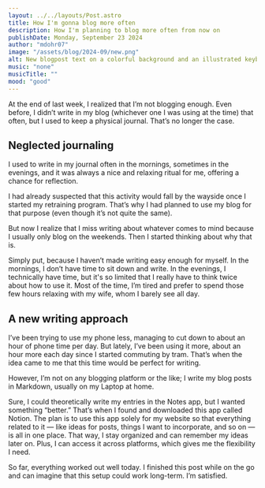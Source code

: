 ```yaml
---
layout: ../../layouts/Post.astro
title: How I'm gonna blog more often
description: How I'm planning to blog more often from now on
publishDate: Monday, September 23 2024
author: "mdohr07"
image: "/assets/blog/2024-09/new.png"
alt: New blogpost text on a colorful background and an illustrated keyboard below
music: "none"
musicTitle: ""
mood: "good"
---
```

At the end of last week, I realized that I’m not blogging enough. Even before, I didn’t write in my blog (whichever one I was using at the time) that often, but I used to keep a physical journal. That’s no longer the case.

## Neglected journaling

I used to write in my journal often in the mornings, sometimes in the evenings, and it was always a nice and relaxing ritual for me, offering a chance for reflection.

I had already suspected that this activity would fall by the wayside once I started my retraining program. That’s why I had planned to use my blog for that purpose (even though it’s not quite the same).

But now I realize that I miss writing about whatever comes to mind because I usually only blog on the weekends. Then I started thinking about why that is.

Simply put, because I haven’t made writing easy enough for myself. In the mornings, I don’t have time to sit down and write. In the evenings, I technically have time, but it's so limited that I really have to think twice about how to use it. Most of the time, I’m tired and prefer to spend those few hours relaxing with my wife, whom I barely see all day.

## A new writing approach

I’ve been trying to use my phone less, managing to cut down to about an hour of phone time per day. But lately, I’ve been using it more, about an hour more each day since I started commuting by tram. That’s when the idea came to me that this time would be perfect for writing.

However, I’m not on any blogging platform or the like; I write my blog posts in Markdown, usually on my Laptop at home.

Sure, I could theoretically write my entries in the Notes app, but I wanted something “better.” That’s when I found and downloaded this app called Notion. The plan is to use this app solely for my website so that everything related to it — like ideas for posts, things I want to incorporate, and so on — is all in one place. That way, I stay organized and can remember my ideas later on. Plus, I can access it across platforms, which gives me the flexibility I need.

So far, everything worked out well today. I finished this post while on the go and can imagine that this setup could work long-term. I’m satisfied.
